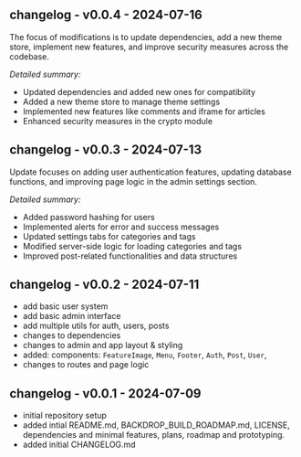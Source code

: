 
## changelog - v0.0.4 - 2024-07-16

The focus of modifications is to update dependencies, add a new theme store, implement new features, and improve security measures across the codebase.

*Detailed summary:*

- Updated dependencies and added new ones for compatibility
- Added a new theme store to manage theme settings
- Implemented new features like comments and iframe for articles
- Enhanced security measures in the crypto module

<!-- 
URL: https://github.com/andrei0x309/svelte-kit-supa-blog/blob/main/CHANGELOG.md#changelog---v0.0.4---2024-07-16
-->

## changelog - v0.0.3 - 2024-07-13

Update focuses on adding user authentication features, updating database functions, and improving page logic in the admin settings section.

*Detailed summary:*

- Added password hashing for users
- Implemented alerts for error and success messages
- Updated settings tabs for categories and tags
- Modified server-side logic for loading categories and tags
- Improved post-related functionalities and data structures

<!-- 
URL: https://github.com/andrei0x309/svelte-kit-supa-blog/blob/main/CHANGELOG.md#changelog---v0.0.3---2024-07-13
-->

## changelog - v0.0.2 - 2024-07-11

- add basic user system
- add basic admin interface
- add multiple utils for auth, users, posts
- changes to dependencies
- changes to admin and app layout & styling
- added: components: `FeatureImage`, `Menu`, `Footer`, `Auth`, `Post`, `User`,
- changes to routes and page logic

<!-- 
URL: https://github.com/andrei0x309/svelte-kit-supa-blog/blob/main/CHANGELOG.md#changelog---v0.0.2---2024-07-11
-->

## changelog - v0.0.1 - 2024-07-09

- initial repository setup
- added intial README.md, BACKDROP_BUILD_ROADMAP.md, LICENSE, dependencies and minimal features, plans, roadmap and prototyping.
- added initial CHANGELOG.md

<!-- 
URL: https://github.com/andrei0x309/svelte-kit-supa-blog/blob/main/CHANGELOG.md#changelog---v0.0.1---2024-07-09
-->

